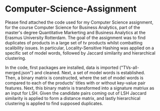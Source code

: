 # Computer-Science-Assignment

Please find attached the code used for my Computer Science assignment, for the course Computer Science for Business Analytics, part of the master's degree Quantitative Markerting and Business Analytics at the Erasmus University Rotterdam. The goal of the assignment was to find duplicates of products in a large set of tv products whilst combatting scalibility issues. In particular, Locality-Sensitive Hashing was applied on a specific set of model words, followed by Jaccard similarity and hierarchical clustering.

In the code, first packages are installed, data is imported ("TVs-all-merged.json") and cleaned. Next, a set of model words is established. Then, a binary matrix is constructed, where the set of model words is compared to each of the products' titles with or without key-value pair features. Next, this binary matrix is transformed into a signature matriux as an input for LSH. Given the candidate pairs coming out of LSH Jaccard similarity is applied to form a distance matrix, and lastly hierarchical clustering is applied to find supposed duplicates.
